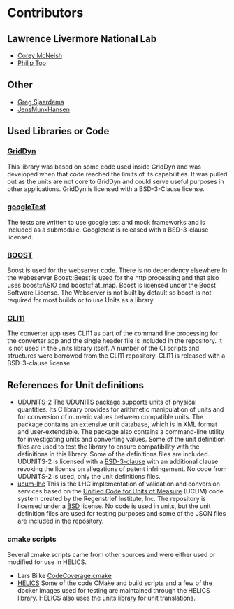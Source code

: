 # Contributors

## Lawrence Livermore National Lab
-   [Corey McNeish](https://github.com/mcneish1)
-   [Philip Top](https://github.com/phlptp)

## Other
-   [Greg Sjaardema](https://github.com/gsjaardema)
-   [JensMunkHansen](https://github.com/JensMunkHansen)

## Used Libraries or Code

### [GridDyn](https://github.com/LLNL/GridDyn)  
This library was based on some code used inside GridDyn and was developed when that code reached the limits of its capabilities.  It was pulled out as the units are not core to GridDyn and could serve useful purposes in other applications.  GridDyn is licensed with a BSD-3-Clause license.

### [googleTest](https://github.com/google/googletest)  
The tests are written to use google test and mock frameworks and is included as a submodule.  Googletest is released with a BSD-3-clause licensed.

### [BOOST](https://www.boost.org)
Boost is used for the webserver code.  There is no dependency elsewhere In the webeserver Boost\::Beast is used for the http processing and that also uses boost\::ASIO and boost\::flat_map.  Boost is licensed under the Boost Software License.  The Webserver is not built by default so boost is not required for most builds or to use Units as a library.  

### [CLI11](https://github.com/CLIUtils/CLI11)
The converter app uses CLI11 as part of the command line processing for the converter app and the single header file is included in the repository. It is not used in the units library itself.  A number of the CI scripts and structures were borrowed from the CLI11 repository.  CLI11 is released with a BSD-3-clause license.

## References for Unit definitions

-   [UDUNITS-2](https://github.com/Unidata/UDUNITS-2) The UDUNITS package supports units of physical quantities. Its C library provides for arithmetic manipulation of units and for conversion of numeric values between compatible units.	The package contains an extensive unit database, which is in XML format	and user-extendable. The package also contains a command-line utility for investigating units and converting values.  Some of the unit definition files are used to test the library to ensure compatibility with the definitions in this library.  Some of the definitions files are included.  UDUNITS-2 is licensed with a [BSD-3-clause](https://github.com/Unidata/UDUNITS-2/blob/master/COPYRIGHT) with an additional clause revoking the license on allegations of patent infringement.  No code from UDUNITS-2 is used, only the unit definitions files.  
-   [ucum-lhc](https://github.com/lhncbc/ucum-lhc) This is the LHC implementation of validation and conversion services based on the [Unified Code for Units of Measure](http://unitsofmeasure.org/) (UCUM) code system created by the Regenstrief Institute, Inc. The repository is licensed under a [BSD](https://github.com/lhncbc/ucum-lhc/blob/master/LICENSE.md) license.  No code is used in units, but the unit definition files are used for testing purposes and some of the JSON files are included in the repository.  

### cmake scripts
Several cmake scripts came from other sources and were either used or modified for use in HELICS.
-   Lars Bilke [CodeCoverage.cmake](https://github.com/bilke/cmake-modules/blob/master/CodeCoverage.cmake)
-   [HELICS](https://github.com/GMLC-TDC/HELICS)  Some of the code CMake and build scripts and a few of the docker images used for testing are maintained through the HELICS library.  HELICS also uses the units library for unit translations.  
